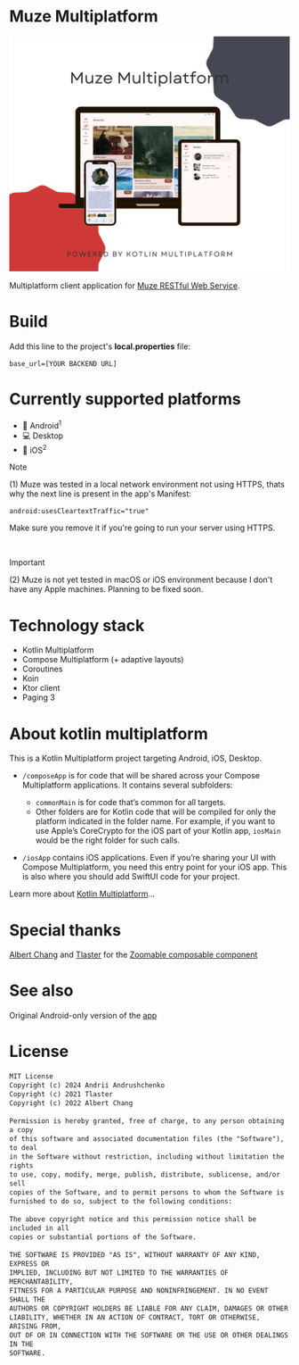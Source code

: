 # Muze Multiplatform
![Screen 1](/screenshot/MuzeMultiplatform.png "Screen 1")

Multiplatform client application for
[Muze RESTful Web Service](https://github.com/andrew-andrushchenko/MuzeServer).

# Build
Add this line to the project's **local.properties** file:
```
base_url=[YOUR BACKEND URL]
```


# Currently supported platforms
- :iphone: Android<sup>1</sup>
- :computer: Desktop
- :green_apple: iOS<sup>2</sup>

> [!NOTE]
> (1) Muze was tested in a local network environment not using HTTPS, thats why the next line is present in the app's Manifest:
> ```
> android:usesCleartextTraffic="true"
> ```
> Make sure you remove it if you're going to run your server using HTTPS.

<br/>

> [!IMPORTANT]
> (2) Muze is not yet tested in macOS or iOS environment because I don't have any Apple machines.
> Planning to be fixed soon.


# Technology stack
* Kotlin Multiplatform
* Compose Multiplatform (+ adaptive layouts)
* Coroutines
* Koin
* Ktor client
* Paging 3

# About kotlin multiplatform
This is a Kotlin Multiplatform project targeting Android, iOS, Desktop.

* `/composeApp` is for code that will be shared across your Compose Multiplatform applications.
  It contains several subfolders:
  - `commonMain` is for code that’s common for all targets.
  - Other folders are for Kotlin code that will be compiled for only the platform indicated in the folder name.
    For example, if you want to use Apple’s CoreCrypto for the iOS part of your Kotlin app,
    `iosMain` would be the right folder for such calls.

* `/iosApp` contains iOS applications. Even if you’re sharing your UI with Compose Multiplatform, 
  you need this entry point for your iOS app. This is also where you should add SwiftUI code for your project.


Learn more about [Kotlin Multiplatform](https://www.jetbrains.com/help/kotlin-multiplatform-dev/get-started.html)…

# Special thanks
[Albert Chang](https://github.com/mxalbert1996) and [Tlaster](https://github.com/Tlaster)
for the [Zoomable composable component](https://github.com/mxalbert1996/Zoomable)

# See also
Original Android-only version of the [app](https://github.com/andrew-andrushchenko/Muze)

# License
```
MIT License
Copyright (c) 2024 Andrii Andrushchenko
Copyright (c) 2021 Tlaster
Copyright (c) 2022 Albert Chang

Permission is hereby granted, free of charge, to any person obtaining a copy
of this software and associated documentation files (the "Software"), to deal
in the Software without restriction, including without limitation the rights
to use, copy, modify, merge, publish, distribute, sublicense, and/or sell
copies of the Software, and to permit persons to whom the Software is
furnished to do so, subject to the following conditions:

The above copyright notice and this permission notice shall be included in all
copies or substantial portions of the Software.

THE SOFTWARE IS PROVIDED "AS IS", WITHOUT WARRANTY OF ANY KIND, EXPRESS OR
IMPLIED, INCLUDING BUT NOT LIMITED TO THE WARRANTIES OF MERCHANTABILITY,
FITNESS FOR A PARTICULAR PURPOSE AND NONINFRINGEMENT. IN NO EVENT SHALL THE
AUTHORS OR COPYRIGHT HOLDERS BE LIABLE FOR ANY CLAIM, DAMAGES OR OTHER
LIABILITY, WHETHER IN AN ACTION OF CONTRACT, TORT OR OTHERWISE, ARISING FROM,
OUT OF OR IN CONNECTION WITH THE SOFTWARE OR THE USE OR OTHER DEALINGS IN THE
SOFTWARE.
```
